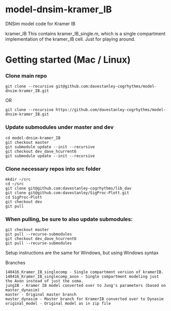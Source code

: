 # model-dnsim-kramer_IB
DNSim model code for Kramer IB


kramer_IB
	This contains kramer_IB_single.m, which is a single compartment implementation of the
	kramer_IB cell. Just for playing around.


# Getting started (Mac / Linux)


### Clone main repo

	git clone --recursive git@github.com:davestanley-cogrhythms/model-dnsim-kramer_IB.git
	
OR

	git clone --recursive https://github.com/davestanley-cogrhythms/model-dnsim-kramer_IB.git


### Update submodules under master and dev
	cd model-dnsim-kramer_IB
	git checkout master
	git submodule update --init --recursive
	git checkout dev_dave_hcurrent6
	git submodule update --init --recursive

### Clone necessary repos into src folder

	mkdir ~/src
	cd ~/src
	git clone git@github.com:davestanley-cogrhythms/lib_dav
	git clone git@github.com:davestanley/SigProc-Plott.git
	cd SigProc-Plott
	git checkout dev
	git pull
	
### When pulling, be sure to also update submodules:
	git checkout master
	git pull --recurse-submodules	
	git checkout dev_dave_hcurrent6
	git pull --recurse-submodules

Setup instructions are the same for Windows, but using Windows syntax

Branches

	140416_Kramer_IB_singlecomp - Single compartment version of kramerIB.
	140416_Kramer_IB_singlecomp_axon - Single compartment modeling just the Axon instead of just the soma.
	jungIB - Kramer IB model converted over to Jung's parameters (based on master_dynasim)
	master - Original master branch
	master_dynasim - Master branch for KramerIB converted over to Dynasim
	original_model - Original model as in zip file

